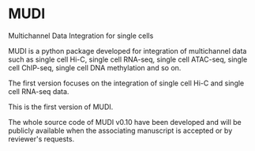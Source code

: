 # MUDI
Multichannel Data Integration for single cells


MUDI is a python package developed for integration of multichannel data such as single cell Hi-C, single cell RNA-seq, single cell ATAC-seq, single cell ChIP-seq, single cell DNA methylation and so on.

The first version focuses on the integration of single cell Hi-C and single cell RNA-seq data.

This is the first version of MUDI.

The whole source code of MUDI v0.10 have been developed and will be publicly available when the associating manuscript is accepted or by reviewer's requests.
